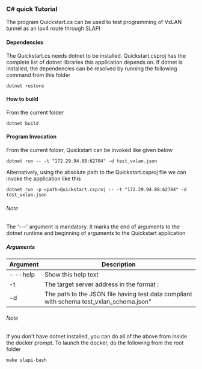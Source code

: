 ### C# quick Tutorial
The program Quickstart.cs can be used to test programming of VxLAN tunnel as an Ipv4  route through SLAPI

#### Dependencies
The Quickstart.cs needs dotnet to be installed. Quickstart.csproj has the complete list of dotnet libraries this application depends on.
If dotnet is installed, the dependencies can be resolved by running the following command from this folder
```
dotnet restore
```

#### How to build
From the current folder
```
dotnet build
```
#### Program Invocation
From the current folder, Quickstart can be invoked like given below
```
dotnet run -- -t "172.29.94.88:62704" -d test_vxlan.json
```
Alternatively, using the absolute path to the Quickstart.csproj file we can invoke the application like this
```
dotnet run -p <path>Quickstart.csproj -- -t "172.29.94.88:62704" -d test_vxlan.json
```
###### Note
The '---' argument is mandatory. It marks the end of arguments to the dotnet runtime and beginning of arguments to the Quickstart application

##### Arguments
| Argument | Description |
| --- | --- |
| - --help       | Show this help text |
| -t <target>    | The target server address in the format <ipv4 address>:<port> |
| -d <path>      | The path to the JSON file having test data compliant with schema test_vxlan_schema.json" |

###### Note
If you don't have dotnet installed, you can do all of the above from inside the docker prompt.
To launch the docker, do the following from the root folder
```
make slapi-bash
```

